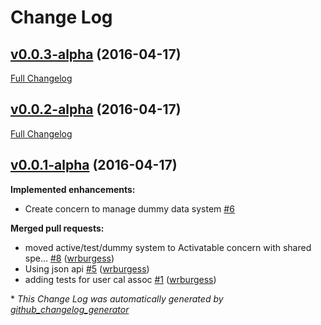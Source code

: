 # Change Log

## [v0.0.3-alpha](https://github.com/allaboardapps/access-cal-server/tree/v0.0.3-alpha) (2016-04-17)
[Full Changelog](https://github.com/allaboardapps/access-cal-server/compare/v0.0.2-alpha...v0.0.3-alpha)

## [v0.0.2-alpha](https://github.com/allaboardapps/access-cal-server/tree/v0.0.2-alpha) (2016-04-17)
[Full Changelog](https://github.com/allaboardapps/access-cal-server/compare/v0.0.1-alpha...v0.0.2-alpha)

## [v0.0.1-alpha](https://github.com/allaboardapps/access-cal-server/tree/v0.0.1-alpha) (2016-04-17)
**Implemented enhancements:**

- Create concern to manage dummy data system [\#6](https://github.com/allaboardapps/access-cal-server/issues/6)

**Merged pull requests:**

- moved active/test/dummy system to Activatable concern with shared spe… [\#8](https://github.com/allaboardapps/access-cal-server/pull/8) ([wrburgess](https://github.com/wrburgess))
- Using json api [\#5](https://github.com/allaboardapps/access-cal-server/pull/5) ([wrburgess](https://github.com/wrburgess))
- adding tests for user cal assoc [\#1](https://github.com/allaboardapps/access-cal-server/pull/1) ([wrburgess](https://github.com/wrburgess))



\* *This Change Log was automatically generated by [github_changelog_generator](https://github.com/skywinder/Github-Changelog-Generator)*